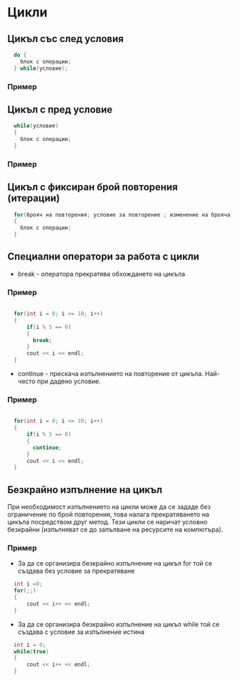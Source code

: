 # Цикли

## Цикъл със след условия

``` c++
  do {
    блок с операции;
  } while(условие);
```

### Пример

## Цикъл с пред условие

```c++
  while(условие)
  {
    блок с операции;
  }
```

### Пример

## Цикъл с фиксиран брой повторения (итерации)

```c++
  for(брояч на повторения; условие за повторение ; изменение на брояча)
  {
    блок с операции;
  }
```

## Специални оператори за работа с цикли

- break - оператора прекратява обхождането на цикъла

### Пример

``` c++
  
  for(int i = 0; i <= 10; i++)
  {
      if(i % 5 == 0)
      {
        break;
      }
      cout << i << endl; 
  }

```

- continue - прескача изпълнението на повторение от цикъла. Най-често при дадено условие.

### Пример

``` c++
  
  for(int i = 0; i <= 10; i++)
  {
      if(i % 5 == 0)
      {
        continue;
      }
      cout << i << endl; 
  }

```

## Безкрайно изпълнение на цикъл

При необходимост изпълнението на цикли може да се зададе без ограничение по брой повторения, това налага прекратяването на цикъла посредством друг метод. Тези цикли се наричат условно безкрайни (изпълняват се до запълване на ресурсите на компютъра).

### Пример

- За да се организира безкрайно изпълнение на цикъл for той се създава без условие за прекратяване  

``` c++
  int i =0;
  for(;;)
  {
      cout << i++ << endl; 
  }

```

- За да се организира безкрайно изпълнение на цикъл while той се създава с условие за изпълнение истина

``` c++
  int i = 0;
  while(true)
  {
      cout << i++ << endl; 
  }

```

